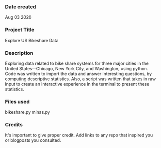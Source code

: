 ### Date created
Aug 03 2020

### Project Title
Explore US Bikeshare Data

### Description
Exploring data related to bike share systems for three major cities in the United States—Chicago, New York City, and Washington, using python. Code was written to import the data and answer interesting questions, by computing descriptive statistics. Also, a script was written that takes in raw input to create an interactive experience in the terminal to present these statistics.

### Files used
bikeshare.py
minas.py

### Credits
It's important to give proper credit. Add links to any repo that inspired you or blogposts you consulted.
